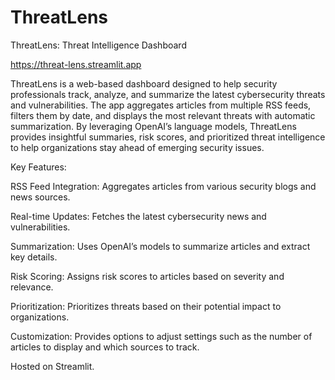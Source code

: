 # ThreatLens
ThreatLens: Threat Intelligence Dashboard

https://threat-lens.streamlit.app

ThreatLens is a web-based dashboard designed to help security professionals track, analyze, and summarize the latest cybersecurity threats and vulnerabilities. The app aggregates articles from multiple RSS feeds, filters them by date, and displays the most relevant threats with automatic summarization. By leveraging OpenAI’s language models, ThreatLens provides insightful summaries, risk scores, and prioritized threat intelligence to help organizations stay ahead of emerging security issues.

Key Features:

RSS Feed Integration: Aggregates articles from various security blogs and news sources.

Real-time Updates: Fetches the latest cybersecurity news and vulnerabilities.

Summarization: Uses OpenAI’s models to summarize articles and extract key details.

Risk Scoring: Assigns risk scores to articles based on severity and relevance.

Prioritization: Prioritizes threats based on their potential impact to organizations.

Customization: Provides options to adjust settings such as the number of articles to display and which sources to track.

Hosted on Streamlit.
